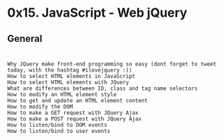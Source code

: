 # 0x15. JavaScript - Web jQuery
## General
#
	Why JQuery make front-end programming so easy (dont forget to tweet
	today, with the hashtag #ilovejquery :))
	How to select HTML elements in JavaScript
	How to select HTML elements with JQuery
	What are differences between ID, class and tag name selectors
	How to modify an HTML element style
	How to get and update an HTML element content
	How to modify the DOM
	How to make a GET request with JQuery Ajax
	How to make a POST request with JQuery Ajax
	How to listen/bind to DOM events
	How to listen/bind to user events